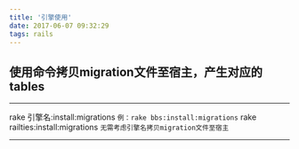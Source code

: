 ```yaml
---
title: '引擎使用'
date: 2017-06-07 09:32:29
tags: rails
---
```


## 使用命令拷贝migration文件至宿主，产生对应的 tables
------
rake 引擎名:install:migrations      `例：rake bbs:install:migrations`
rake railties:install:migrations    `无需考虑引擎名拷贝migration文件至宿主`

------
